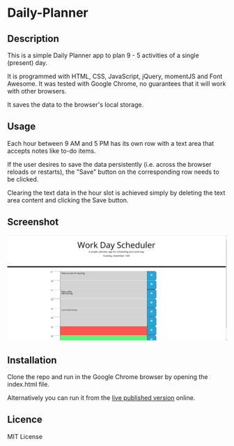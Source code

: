 # Daily-Planner

## Description

This is a simple Daily Planner app to plan 9 - 5 activities of a single (present) day.

It is programmed with HTML, CSS, JavaScript, jQuery, momentJS and Font Awesome. It was tested with Google Chrome, no guarantees that it will work with other browsers.

It saves the data to the browser's local storage.

## Usage

Each hour between 9 AM and 5 PM has its own row with a text area that accepts notes like to-do items. 

If the user desires to save the data persistently (i.e. across the browser reloads or restarts), the "Save" button on the corresponding row needs to be clicked.

Clearing the text data in the hour slot is achieved simply by deleting the text area content and clicking the Save button.

## Screenshot
![alt text](./assets/images/WorkDay-Scheduler-screenshot.png)


## Installation

Clone the repo and run in the Google Chrome browser by opening the index.html file.

Alternatively you can run it from the [live published version](https://stansaner.github.io/Daily-Planner/) online.

## Licence

MIT License